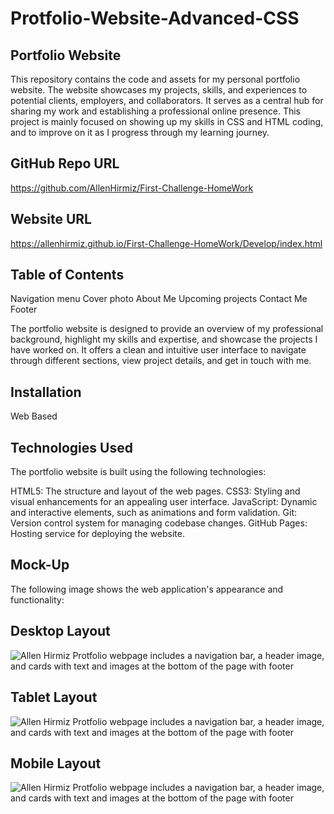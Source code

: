 # Protfolio-Website-Advanced-CSS

## Portfolio Website
This repository contains the code and assets for my personal portfolio website. The website showcases my projects, skills, and experiences to potential clients, employers, and collaborators. It serves as a central hub for sharing my work and establishing a professional online presence.
This project is mainly focused on showing up my skills in CSS and HTML coding, and to improve on it as I progress through my learning journey.

## GitHub Repo URL
https://github.com/AllenHirmiz/First-Challenge-HomeWork

## Website URL
https://allenhirmiz.github.io/First-Challenge-HomeWork/Develop/index.html

## Table of Contents
Navigation menu
Cover photo
About Me
Upcoming projects
Contact Me
Footer

The portfolio website is designed to provide an overview of my professional background, highlight my skills and expertise, and showcase the projects I have worked on. It offers a clean and intuitive user interface to navigate through different sections, view project details, and get in touch with me.

## Installation
Web Based
## Technologies Used
The portfolio website is built using the following technologies:

HTML5: The structure and layout of the web pages.
CSS3: Styling and visual enhancements for an appealing user interface.
JavaScript: Dynamic and interactive elements, such as animations and form validation.
Git: Version control system for managing codebase changes.
GitHub Pages: Hosting service for deploying the website.
## Mock-Up

The following image shows the web application's appearance and functionality:

## Desktop Layout
![Allen Hirmiz Protfolio webpage includes a navigation bar, a header image, and cards with text and images at the bottom of the page with footer](./main/assets/images/PC-Layout.png)
## Tablet Layout
![Allen Hirmiz Protfolio webpage includes a navigation bar, a header image, and cards with text and images at the bottom of the page with footer](./main/assets/images/Medium-Layout.png)
## Mobile Layout
![Allen Hirmiz Protfolio webpage includes a navigation bar, a header image, and cards with text and images at the bottom of the page with footer](./main/assets/images/Mobile-Layout.png)


